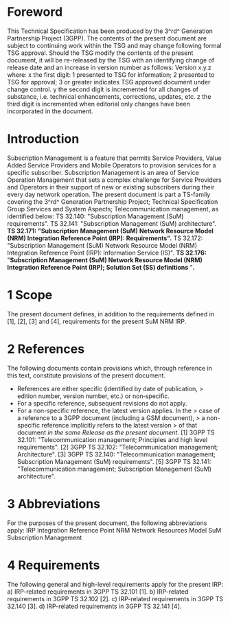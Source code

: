 # Foreword
This Technical Specification has been produced by the 3^rd^ Generation
Partnership Project (3GPP).
The contents of the present document are subject to continuing work within the
TSG and may change following formal TSG approval. Should the TSG modify the
contents of the present document, it will be re-released by the TSG with an
identifying change of release date and an increase in version number as
follows:
Version x.y.z
where:
x the first digit:
1 presented to TSG for information;
2 presented to TSG for approval;
3 or greater indicates TSG approved document under change control.
y the second digit is incremented for all changes of substance, i.e. technical
enhancements, corrections, updates, etc.
z the third digit is incremented when editorial only changes have been
incorporated in the document.
# Introduction
Subscription Management is a feature that permits Service Providers, Value
Added Service Providers and Mobile Operators to provision services for a
specific subscriber. Subscription Management is an area of Service Operation
Management that sets a complex challenge for Service Providers and Operators
in their support of new or existing subscribers during their every day network
operation.
The present document is part a TS-family covering the 3^rd^ Generation
Partnership Project; Technical Specification Group Services and System
Aspects; Telecommunication management, as identified below:
TS 32.140: \"Subscription Management (SuM) requirements\".
TS 32.141: \"Subscription Management (SuM) architecture\".
**TS 32.171: \"Subscription Management (SuM) Network Resource Model (NRM)
Integration Reference Point (IRP): Requirements\".**
TS 32.172: \"Subscription Management (SuM) Network Resource Model (NRM)
Integration Reference Point (IRP): Information Service (IS)\".
**TS 32.176:** \"**Subscription Management (SuM) Network Resource Model (NRM)
Integration Reference Point (IRP); Solution Set (SS) definitions** \"**.**
# 1 Scope
The present document defines, in addition to the requirements defined in [1],
[2], [3] and [4], requirements for the present SuM NRM IRP.
# 2 References
The following documents contain provisions which, through reference in this
text, constitute provisions of the present document.
  * References are either specific (identified by date of publication, > edition number, version number, etc.) or non‑specific.
  * For a specific reference, subsequent revisions do not apply.
  * For a non-specific reference, the latest version applies. In the > case of a reference to a 3GPP document (including a GSM document), > a non-specific reference implicitly refers to the latest version > of that document _in the same Release as the present document_.
[1] 3GPP TS 32.101: \"Telecommunication management; Principles and high level
requirements\".
[2] 3GPP TS 32.102: \"Telecommunication management; Architecture\".
[3] 3GPP TS 32.140: \"Telecommunication management; Subscription Management
(SuM) requirements\".
[5] 3GPP TS 32.141: \"Telecommunication management; Subscription Management
(SuM) architecture\".
# 3 Abbreviations
For the purposes of the present document, the following abbreviations apply:
IRP Integration Reference Point
NRM Network Resources Model
SuM Subscription Management
# 4 Requirements
The following general and high-level requirements apply for the present IRP:
a) IRP-related requirements in 3GPP TS 32.101 [1].
b) IRP-related requirements in 3GPP TS 32.102 [2].
c) IRP-related requirements in 3GPP TS 32.140 [3].
d) IRP-related requirements in 3GPP TS 32.141 [4].
#